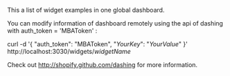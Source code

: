 This a list of widget examples in one global dashboard.

You can modify information of dashboard remotely using the api of dashing with auth_token = 'MBAToken' :


curl -d '{ "auth_token": "MBAToken", "_YourKey_": "_YourValue_" }' http://localhost:3030/widgets/_widgetName_



Check out http://shopify.github.com/dashing for more information.
